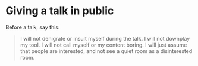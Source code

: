# Giving a talk in public

Before a talk, say this:

> I will not denigrate or insult myself during the talk. I will not downplay my tool. I will not call myself or my content boring. I will just assume that people are interested, and not see a quiet room as a disinterested room.

